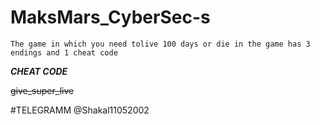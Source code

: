 # MaksMars_CyberSec-s
`The game in which you need tolive 100 days or die in the game has 3 endings and 1 cheat code`

***CHEAT CODE***

~~give_super_live~~

#TELEGRAMM @Shakal11052002
